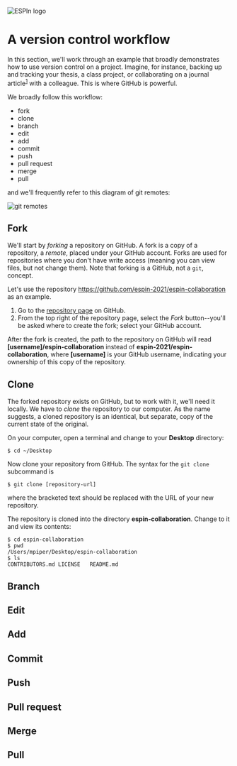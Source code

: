 ![ESPIn logo](https://github.com/csdms/espin/blob/main/media/ESPIn2021.png)

# A version control workflow

In this section,
we'll work through an example that broadly demonstrates
how to use version control on a project.
Imagine, for instance,
backing up and tracking your thesis, a class project,
or collaborating on a journal article<sup>[1](#git-fn1)</sup>
with a colleague.
This is where GitHub is powerful.

We broadly follow this workflow:

* fork
* clone
* branch
* edit
* add
* commit
* push
* pull request
* merge
* pull

and we'll frequently refer to this diagram of git remotes:

![git remotes](https://github.com/csdms/espin/blob/main/media/git-remotes-diagram.png "Git remotes")


## Fork

We'll start by *forking* a repository on GitHub.
A fork is a copy of a repository, a *remote*, placed under your GitHub account.
Forks are used for repositories where you don't have write access
(meaning you can view files, but not change them).
Note that forking is a GitHub, not a `git`, concept.

Let's use the repository https://github.com/espin-2021/espin-collaboration as an example.

1. Go to the [repository page](https://github.com/espin-2021/espin-collaboration) on GitHub.
1. From the top right of the repository page, select the *Fork* button--you'll
   be asked where to create the fork; select your GitHub account.

After the fork is created,
the path to the repository on GitHub will read
**[username]/espin-collaboration** instead of **espin-2021/espin-collaboration**,
where **[username]** is your GitHub username,
indicating your ownership of this copy of the repository.


## Clone

The forked repository exists on GitHub,
but to work with it,
we'll need it locally.
We have to *clone* the repository to our computer.
As the name suggests,
a cloned repository is an identical, but separate,
copy of the current state of the original.

On your computer, open a terminal and change to your **Desktop** directory:
```
$ cd ~/Desktop
```

Now clone your repository from GitHub.
The syntax for the `git clone` subcommand is
```
$ git clone [repository-url]
```
where the bracketed text should be replaced with the URL of your new repository.

The repository is cloned into the directory **espin-collaboration**.
Change to it and view its contents:
```
$ cd espin-collaboration
$ pwd
/Users/mpiper/Desktop/espin-collaboration
$ ls
CONTRIBUTORS.md LICENSE   README.md
```


## Branch

## Edit

## Add

## Commit

## Push

## Pull request

## Merge

## Pull
